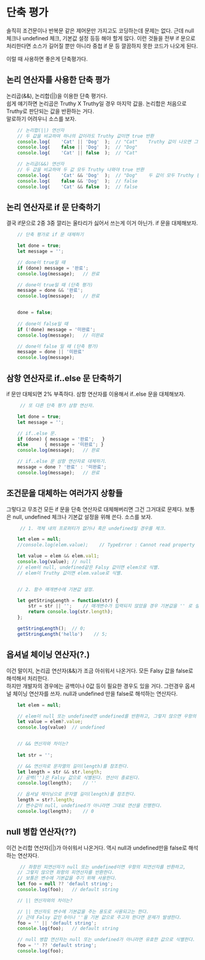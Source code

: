 # 단축 평가

솔직히 조건문이나 반복문 같은 제어문만 가지고도 코딩하는데 문제는 없다.
근데 null 체크나 undefined 체크, 기본값 설정 등등 해야 할게 많다.
이런 것들을 전부 if 문으로 처리한다면 소스가 길어질 뿐만 아니라 중첩 if 문 등 깔끔하지 못한 코드가 나오게 된다.   

이럴 때 사용하면 좋은게 단축평가다.

## 논리 연산자를 사용한 단축 평가

논리곱(&&), 논리합(||)을 이용한 단축 평가다.   
쉽게 얘기하면 논리곱은 Truthy X Truthy일 경우 마지막 값을. 논리합은 처음으로 Truthy로 판단되는 값을 반환하는 거다.   
말로하기 어려우니 소스를 보자.

```javascript
    // 논리합(||) 연산자
    // 두 값을 비교하여 하나의 값이라도 Truthy 값이면 true 반환
    console.log(    'Cat' || 'Dog'  );  // "Cat"    Truthy 값이 나오면 그 뒤에 나오는 값은 무시한다.
    console.log(    false || 'Dog'  );  // "Dog"
    console.log(    'Cat' || false  );  // "Cat"

    // 논리곱(&&) 연산자
    // 두 값을 비교하여 두 값 모두 Truthy 나와야 true 반환
    console.log(    'Cat' && 'Dog'  );  // "Dog"    두 값이 모두 Truthy 판정나는 시점의 값을 반환한다.
    console.log(    false && 'Dog'  );  // false
    console.log(    'Cat' && false  );  // false
```

## 논리 연산자로 if 문 단축하기

결국 if문으로 2중 3중 깔리는 울타리가 싫어서 쓰는게 이거 아닌가. if 문을 대체해보자.

```javascript
    // 단축 평가로 if 문 대체하기

    let done = true;
    let message = '';

    // done이 true일 때
    if (done) message = '완료';
    console.log(message);   // 완료

    // done이 true일 때 (단축 평가)
    message = done && '완료';
    console.log(message);   // 완료


    done = false;
    
    // done이 false일 때
    if (!done) message = '미완료';
    console.log(message);   // 미완료

    // done이 false 일 때 (단축 평가)
    message = done || '미완료'
    console.log(message);
```

## 삼항 연산자로 if..else 문 단축하기

if 문만 대체되면 2% 부족하다. 삼항 연산자를 이용해서 if..else 문을 대체해보자.

```javascript
     // 또 다른 단축 평가 삼항 연산자.

    let done = true;
    let message = '';

    // if..else 문.
    if (done) { message = '완료';   }
    else      { message = '미완료'; }
    console.log(message);   // 완료

    // if..else 문 삼항 연산자로 대체하기.
    message = done ? '완료' : '미완료';
    console.log(message);   // 완료
```

## 조건문을 대체하는 여러가지 상황들

그렇다고 무조건 모든 if 문을 단축 연산자로 대체해버리면 그건 그거대로 문제다. 보통은 null, undefined 체크나 기본값 설정을 위해 쓴다. 소스를 보자.   

```javascript
     // 1. 객체 내의 프로퍼티가 없거나 혹은 undefined일 경우를 체크.

    let elem = null;
    //console.log(elem.value);    // TypeError : Cannot read property 'value' of null

    let value = elem && elem.val1;
    console.log(value); // null
    // elem이 null, undefined같은 Falsy 값이면 elem으로 식별.
    // elem이 Truthy 값이면 elem.value로 식별.


    // 2. 함수 매개변수에 기본값 설정.

    let getStringLength = function(str) {
        str = str || '';    // 매개변수가 입력되지 않았을 경우 기본값을 '' 로 설정.
        return console.log(str.length);
    };

    getStringLength();  // 0;
    getStringLength('hello')    // 5;
```

## 옵셔널 체이닝 연산자(?.)

이건 말이지, 논리곱 연산자(&&)가 조금 아쉬워서 나온거다. 모든 Falsy 값을 false로 해석해서 처리한다.   
하지만 개발자의 경우에는 공백이나 0값 등이 필요한 경우도 있을 거다. 그런경우 옵셔널 체이닝 연산자를 쓰자.
null과 undefined 만을 false로 해석하는 연산자다.

```javascript
    let elem = null;

    // elem이 null 또는 undefined면 undefined를 반환하고, 그렇지 않으면 우항의 프로퍼티 참조를 이어간다.
    let value = elem?.value;
    console.log(value)  // undefined


    // && 연산자와 차이는?
    
    let str = '';

    // && 연산자로 문자열의 길이(length)를 참조한다.
    let length = str && str.length;
    // 공백('')은 Falsy 값으로 식별된다. 연산이 종료된다.
    console.log(length);    // ''

    // 옵셔널 체이닝으로 문자열 길이(length)를 참조한다.
    length = str?.length;
    // 변수값이 null, undefined가 아니라면 그대로 연산을 진행한다.
    console.log(length);    // 0

```

## null 병합 연산자(??)

이건 논리합 연산자(||)가 아쉬워서 나온거다. 역시 null과 undefined만을 false로 해석하는 연산자다.

```javascript
     // 좌항읜 피연산자가 null 또는 undefined이면 우항의 피연산자를 반환하고,
    // 그렇지 않으면 좌항의 피연산자를 반환한다.   
    // 보통은 변수에 기본값을 주기 위해 사용한다.
    let foo = null ?? 'default string';
    console.log(foo);   // default string

    // || 연산자와의 차이는?

    // || 연산자도 변수에 기본값을 주는 용도로 사용되고는 한다.
    // 근데 Falsy 값인 0이나 ''을 기본 값으로 주고자 한다면 문제가 발생한다.
    foo = '' || 'default string';
    console.log(foo);   // default string

    // null 병합 연산자는 null 또는 undefined가 아니라면 유효한 값으로 식별한다.
    foo = '' ?? 'default string';
    console.log(foo);

```